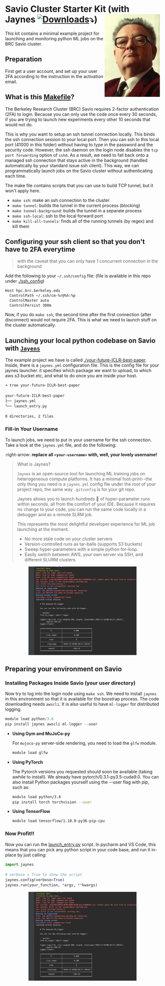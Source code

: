 # Savio Cluster Starter Kit (with Jaynes [![Downloads](http://pepy.tech/badge/jaynes)](http://pepy.tech/project/jaynes)⤵️) <a href="https://github.com/episodeyang/jaynes" target="_blank"><img src="figures/ETJaynes_defiant.jpg" alt="Defiant Jaynes" align="right" width="180px" style="top:20px"></a>

<!--[![HitCount](http://hits.dwyl.io/episodeyang/savio-starter-kit.svg)](http://hits.dwyl.io/episodeyang/savio-starter-kit)-->

This kit contains a minimal example project for launching and monitoring
python ML jobs on the BRC Savio cluster.

## Preparation

First get a user account, and set up your user 2FA according to the instruction 
in the activation email.

## What is this [Makefile](./Makefile)?

The Berkeley Research Cluster (BRC) Savio requires 2-factor authentication (2FA) to login. 
Because you can only use the code once every 30 seconds, if you are trying to launch
new experiments every other 10 seconds that would not do.

This is why you want to setup an ssh tunnel connection locally. This binds
the ssh connection session to your local port. Then you can ssh to this local
port (41000 in this folder) without having to type in the password and the
security code. However, the ssh daemon on the login node disables the `tcp port forwarding`
option of `sshd`. As a result, we need to fall back onto a managed ssh connection
that stays active in the background (handled automatically by your standard issue ssh client).
This way, we can programmatically launch jobs on the Savio cluster without
authenticating each time.

The make file contains scripts that you can use to build TCP tunnel, but it won't apply here.

- `make ssh`: make an ssh connection to the cluster
- `make tunnel`: builds the tunnel in the current process (blocking)
- `make tunnel-background`: builds the tunnel in a separate process
- `make ssh-local`: ssh to the local forward port
- `make kill-all-tunnels`: finds all of the running tunnels (by regex) and kill them

## Configuring your ssh client so that you don't have to 2FA everytime

> with the caveat that you can only have 1 concurrent connection in the background

Add the following to your `~/.ssh/config` file: (file is available in this repo under
[./ssh_config](./ssh_config))

```
Host hpc.brc.berkeley.edu
  ControlPath ~/.ssh/cm-%r@%h:%p
  ControlMaster auto
  ControlPersist 300m
```

Now, if you do `make ssh`, the second time after the first connection (after disconnect)
would not require 2FA. This is what we need to launch stuff on the cluster automatically.

## Launching your local python codebase on Savio with [`Jayens`](https://github.com/episodeyang/jaynes)

The example project we have is called [./your-future-ICLR-best-paper](your-future-ICLR-best-paper). Inside, 
there is a `jaynes.yml` configuration file. This is the config file for your jaynes launcher. it specifies
which package we want to upload, to which aws s3 bucket etc, and what to do once you are inside your
host.

```bash
➜ tree your-future-ICLR-best-paper 

your-future-ICLR-best-paper
├── jaynes.yml
└── launch_entry.py

0 directories, 2 files
```

### Fill-in Your Username

To launch jobs, we need to put in your username for the ssh connection. Take a 
look at the `jaynes.yml` file, and do the following:

:right-arrow: **replace all `<your-username>` with, well, your lovely username!**

> What is Jaynes?
>
> `Jaynes` is an open-source tool for launching ML training jobs on heterogeneous compute platforms. It has a 
minimal foot-print--the only thing you need is a `jaynes.yml` config file under the root of your
project repo, the same way `.gitconfig` is for your git repo.
>
> Jaynes allows you to launch hundreds :100: of hyper-parameter runs within seconds, all from the comfort of your IDE. 
Because it requires no change to your code, you can run the same code locally in a debugger and as a 
remote SLRM job.
>
> This represents the most delightful developer experience for ML job launching at the moment. 
>
> - No more stale code on your cluster servers
> - Version-controlled runs as tar-balls (supports S3 buckets)
> - Sweep hyper-parameters with a simple python for-loop.
> - Easily switch between AWS, your own server via SSH, and different SLURM clusters.

<p align="center">
<img src="./figures/savio-launch-screenshot.png" alt="savio-launch-screenshot" width="70%" height="70%" style="top:20px">
</p>

## Preparing your environment on Savio

### Installing Packages Inside Savio (your user directory)

Now try to log into the login node using `make ssh`. We need to install `jaynes`
in this environment so that it is available for the boostrap process. The code
downloading needs `awscli`. It is also useful to have `ml-logger` for distributed
logging.

```python
module load python/3.6
pip install jaynes awscli ml-logger --user
```

- **Using Gym and MuJoCo-py**

    For `mujoco-py` server-side rendering, you need to load the `glfw` module.

    ```bash
    module load glfw
    ```

- **Using PyTorch**

    The Pytorch versions you requested should soon be available (taking awhile 
    to install). We already have pytorch/0.3.1-py3.5-cuda9.0. You can also install 
    Python packages yourself using the --user flag with pip, such as:
     
    ```bash
    module load python/3.6
    pip install torch torchvision --user
    ```

- **Using TensorFlow**

    ```bash
    module load tensorflow/1.10.0-py36-pip-cpu
    ```

### Now Profit!!

Now you can run the [launch_entry.py](./your-future-ICLR-best-paper/launch_entry.py) script. In pycharm and VS Code, 
this means that you can pick any python script in your code base, and run it in-place by just calling:

```python
import jaynes

# verbose = True to show the script
jaynes.config(verbose=True)
jaynes.run(your_function, *args, **kwargs)
```

<p align="center">
<img src="./figures/savio-launch-screenshot.png" alt="savio-launch-screenshot" width="70%" height="70%" style="top:20px">
</p>
